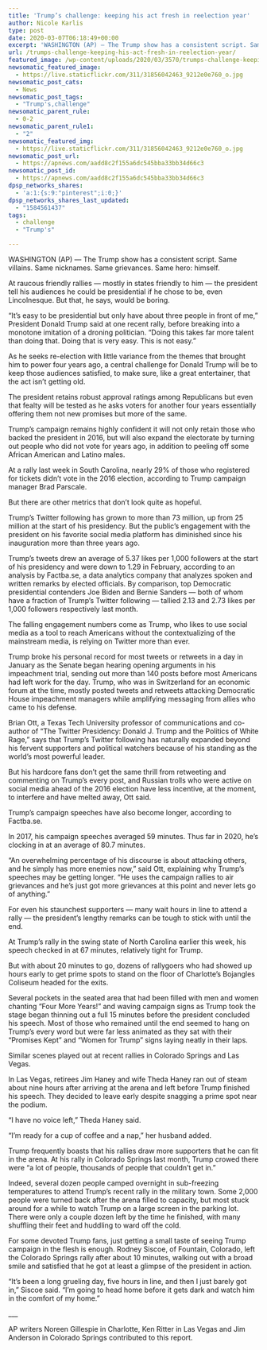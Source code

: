 ```yaml
---
title: 'Trump’s challenge: keeping his act fresh in reelection year'
author: Nicole Karlis
type: post
date: 2020-03-07T06:18:49+00:00
excerpt: 'WASHINGTON (AP) — The Trump show has a consistent script. Same villains. Same nicknames. Same grievances. Same hero: himself.At raucous friendly rallies — mostly in states friendly to him — the president tell his audiences he could be presidential if he chose to be, even Lincolnesque. But that, he says, would be boring.“It’s easy to&hellip;'
url: /trumps-challenge-keeping-his-act-fresh-in-reelection-year/
featured_image: /wp-content/uploads/2020/03/3570/trumps-challenge-keeping-his-act-fresh-in-reelection-year.jpg
newsomatic_featured_image:
  - https://live.staticflickr.com/311/31856042463_9212e0e760_o.jpg
newsomatic_post_cats:
  - News
newsomatic_post_tags:
  - "Trump's,challenge"
newsomatic_parent_rule:
  - 0-2
newsomatic_parent_rule1:
  - "2"
newsomatic_featured_img:
  - https://live.staticflickr.com/311/31856042463_9212e0e760_o.jpg
newsomatic_post_url:
  - https://apnews.com/aadd8c2f155a6dc545bba33bb34d66c3
newsomatic_post_id:
  - https://apnews.com/aadd8c2f155a6dc545bba33bb34d66c3
dpsp_networks_shares:
  - 'a:1:{s:9:"pinterest";i:0;}'
dpsp_networks_shares_last_updated:
  - "1584561437"
tags:
  - challenge
  - "Trump's"

---
```

<div class="Article" data-key="article">
  <p class="Component-root-0-2-77 Component-p-0-2-69">
    WASHINGTON (AP) — The Trump show has a consistent script. Same villains. Same nicknames. Same grievances. Same hero: himself.
  </p>
  
  <p class="Component-root-0-2-77 Component-p-0-2-69">
    At raucous friendly rallies — mostly in states friendly to him — the president tell his audiences he could be presidential if he chose to be, even Lincolnesque. But that, he says, would be boring.
  </p>
  
  <p class="Component-root-0-2-77 Component-p-0-2-69">
    “It’s easy to be presidential but only have about three people in front of me,” President Donald Trump said at one recent rally, before breaking into a monotone imitation of a droning politician. “Doing this takes far more talent than doing that. Doing that is very easy. This is not easy.”
  </p>
  
  <div data-key="ad-placeholder" id="div-gpt-ad-1470255291270-0" class="DFPSlot Component-dfp-0-2-73 Component-ad-0-2-39">
  </div>
  
  <p class="Component-root-0-2-77 Component-p-0-2-69">
    As he seeks re-election with little variance from the themes that brought him to power four years ago, a central challenge for Donald Trump will be to keep those audiences satisfied, to make sure, like a great entertainer, that the act isn’t getting old.
  </p>
  
  <p class="Component-root-0-2-77 Component-p-0-2-69">
    The president retains robust approval ratings among Republicans but even that fealty will be tested as he asks voters for another four years essentially offering them not new promises but more of the same.
  </p>
  
  <p class="Component-root-0-2-77 Component-p-0-2-69">
    Trump’s campaign remains highly confident it will not only retain those who backed the president in 2016, but will also expand the electorate by turning out people who did not vote for years ago, in addition to peeling off some African American and Latino males.
  </p>
  
  <p class="Component-root-0-2-77 Component-p-0-2-69">
    At a rally last week in South Carolina, nearly 29% of those who registered for tickets didn’t vote in the 2016 election, according to Trump campaign manager Brad Parscale.
  </p>
  
  <p class="Component-root-0-2-77 Component-p-0-2-69">
    But there are other metrics that don’t look quite as hopeful.
  </p>
  
  <p class="Component-root-0-2-77 Component-p-0-2-69">
    Trump’s Twitter following has grown to more than 73 million, up from 25 million at the start of his presidency. But the public’s engagement with the president on his favorite social media platform has diminished since his inauguration more than three years ago.
  </p>
  
  <p class="Component-root-0-2-77 Component-p-0-2-69">
    Trump’s tweets drew an average of 5.37 likes per 1,000 followers at the start of his presidency and were down to 1.29 in February, according to an analysis by Factba.se, a data analytics company that analyzes spoken and written remarks by elected officials. By comparison, top Democratic presidential contenders Joe Biden and Bernie Sanders — both of whom have a fraction of Trump’s Twitter following — tallied 2.13 and 2.73 likes per 1,000 followers respectively last month.
  </p>
  
  <p class="Component-root-0-2-77 Component-p-0-2-69">
    The falling engagement numbers come as Trump, who likes to use social media as a tool to reach Americans without the contextualizing of the mainstream media, is relying on Twitter more than ever.
  </p>
  
  <div data-key="ad-placeholder" id="div-gpt-ad-1470255291270-1" class="DFPSlot Component-dfp-0-2-73 Component-ad-0-2-39">
  </div>
  
  <p class="Component-root-0-2-77 Component-p-0-2-69">
    Trump broke his personal record for most tweets or retweets in a day in January as the Senate began hearing opening arguments in his impeachment trial, sending out more than 140 posts before most Americans had left work for the day. Trump, who was in Switzerland for an economic forum at the time, mostly posted tweets and retweets attacking Democratic House impeachment managers while amplifying messaging from allies who came to his defense.
  </p>
  
  <p class="Component-root-0-2-77 Component-p-0-2-69">
    Brian Ott, a Texas Tech University professor of communications and co-author of “The Twitter Presidency: Donald J. Trump and the Politics of White Rage,” says that Trump’s Twitter following has naturally expanded beyond his fervent supporters and political watchers because of his standing as the world’s most powerful leader.
  </p>
  
  <p class="Component-root-0-2-77 Component-p-0-2-69">
    But his hardcore fans don’t get the same thrill from retweeting and commenting on Trump’s every post, and Russian trolls who were active on social media ahead of the 2016 election have less incentive, at the moment, to interfere and have melted away, Ott said.
  </p>
  
  <p class="Component-root-0-2-77 Component-p-0-2-69">
    Trump’s campaign speeches have also become longer, according to Factba.se.
  </p>
  
  <p class="Component-root-0-2-77 Component-p-0-2-69">
    In 2017, his campaign speeches averaged 59 minutes. Thus far in 2020, he’s clocking in at an average of 80.7 minutes.
  </p>
  
  <p class="Component-root-0-2-77 Component-p-0-2-69">
    “An overwhelming percentage of his discourse is about attacking others, and he simply has more enemies now,” said Ott, explaining why Trump’s speeches may be getting longer. “He uses the campaign rallies to air grievances and he’s just got more grievances at this point and never lets go of anything.”
  </p>
  
  <p class="Component-root-0-2-77 Component-p-0-2-69">
    For even his staunchest supporters — many wait hours in line to attend a rally — the president’s lengthy remarks can be tough to stick with until the end.
  </p>
  
  <p class="Component-root-0-2-77 Component-p-0-2-69">
    At Trump’s rally in the swing state of North Carolina earlier this week, his speech checked in at 67 minutes, relatively tight for Trump.
  </p>
  
  <p class="Component-root-0-2-77 Component-p-0-2-69">
    But with about 20 minutes to go, dozens of rallygoers who had showed up hours early to get prime spots to stand on the floor of Charlotte’s Bojangles Coliseum headed for the exits.
  </p>
  
  <p class="Component-root-0-2-77 Component-p-0-2-69">
    Several pockets in the seated area that had been filled with men and women chanting “Four More Years!” and waving campaign signs as Trump took the stage began thinning out a full 15 minutes before the president concluded his speech. Most of those who remained until the end seemed to hang on Trump’s every word but were far less animated as they sat with their “Promises Kept” and “Women for Trump” signs laying neatly in their laps.
  </p>
  
  <p class="Component-root-0-2-77 Component-p-0-2-69">
    Similar scenes played out at recent rallies in Colorado Springs and Las Vegas.
  </p>
  
  <p class="Component-root-0-2-77 Component-p-0-2-69">
    In Las Vegas, retirees Jim Haney and wife Theda Haney ran out of steam about nine hours after arriving at the arena and left before Trump finished his speech. They decided to leave early despite snagging a prime spot near the podium.
  </p>
  
  <p class="Component-root-0-2-77 Component-p-0-2-69">
    “I have no voice left,” Theda Haney said.
  </p>
  
  <p class="Component-root-0-2-77 Component-p-0-2-69">
    “I’m ready for a cup of coffee and a nap,” her husband added.
  </p>
  
  <p class="Component-root-0-2-77 Component-p-0-2-69">
    Trump frequently boasts that his rallies draw more supporters that he can fit in the arena. At his rally in Colorado Springs last month, Trump crowed there were “a lot of people, thousands of people that couldn’t get in.”
  </p>
  
  <p class="Component-root-0-2-77 Component-p-0-2-69">
    Indeed, several dozen people camped overnight in sub-freezing temperatures to attend Trump’s recent rally in the military town. Some 2,000 people were turned back after the arena filled to capacity, but most stuck around for a while to watch Trump on a large screen in the parking lot. There were only a couple dozen left by the time he finished, with many shuffling their feet and huddling to ward off the cold.
  </p>
  
  <p class="Component-root-0-2-77 Component-p-0-2-69">
    For some devoted Trump fans, just getting a small taste of seeing Trump campaign in the flesh is enough. Rodney Siscoe, of Fountain, Colorado, left the Colorado Springs rally after about 10 minutes, walking out with a broad smile and satisfied that he got at least a glimpse of the president in action.
  </p>
  
  <p class="Component-root-0-2-77 Component-p-0-2-69">
    “It’s been a long grueling day, five hours in line, and then I just barely got in,” Siscoe said. “I’m going to head home before it gets dark and watch him in the comfort of my home.”
  </p>
  
  <p class="Component-root-0-2-77 Component-p-0-2-69">
    ___
  </p>
  
  <p class="Component-root-0-2-77 Component-p-0-2-69">
    AP writers Noreen Gillespie in Charlotte, Ken Ritter in Las Vegas and Jim Anderson in Colorado Springs contributed to this report.
  </p>
</div>